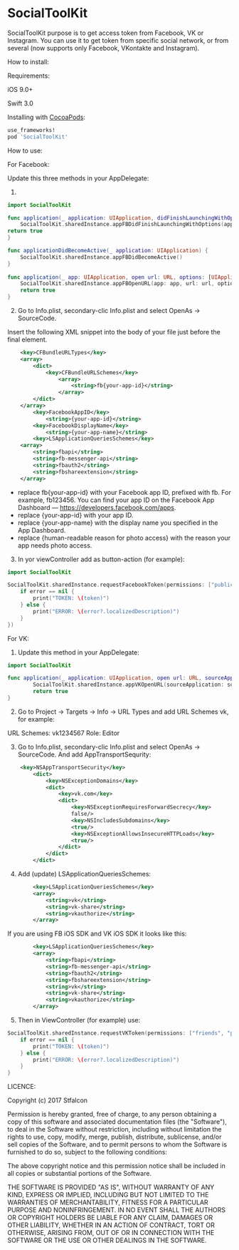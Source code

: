 # SocialToolKit
SocialToolKit purpose is to get access token from Facebook, VK or Instagram. You can use it to get token from specific social network, or from several (now supports only Facebook, VKontakte and Instagram).

How to install:

Requirements:

iOS 9.0+

Swift 3.0

Installing with [CocoaPods](https://cocoapods.org):

```ruby
use_frameworks!
pod 'SocialToolKit'
```

How to use:

For Facebook:

Update this three methods in your AppDelegate:

1.
```swift
import SocialToolKit

func application(_ application: UIApplication, didFinishLaunchingWithOptions launchOptions: [UIApplicationLaunchOptionsKey: Any]?) -> Bool {
	SocialToolKit.sharedInstance.appFBDidFinishLaunchingWithOptions(application: application, launchOptions: launchOptions)
return true
}

func applicationDidBecomeActive(_ application: UIApplication) {
	SocialToolKit.sharedInstance.appFBDidBecomeActive()
}
        
func application(_ app: UIApplication, open url: URL, options: [UIApplicationOpenURLOptionsKey : Any] = [:]) -> Bool {
	SocialToolKit.sharedInstance.appFBOpenURL(app: app, url: url, options: options)
	return true
}
```
	
2. Go to Info.plist, secondary-clic Info.plist and select OpenAs -> SourceCode.

Insert the following XML snippet into the body of your file just before the final </dict> element.
```xml
	<key>CFBundleURLTypes</key>
	<array>
	    <dict>
        	<key>CFBundleURLSchemes</key>
        		<array>
		            <string>fb{your-app-id}</string>
		        </array>
	    </dict>
	</array>
		<key>FacebookAppID</key>
			<string>{your-app-id}</string>
		<key>FacebookDisplayName</key>
			<string>{your-app-name}</string>
		<key>LSApplicationQueriesSchemes</key>
	<array>
		<string>fbapi</string>
		<string>fb-messenger-api</string>
		<string>fbauth2</string>
		<string>fbshareextension</string>
	</array>
```

   - replace fb{your-app-id} with your Facebook app ID, prefixed with fb. For example, fb123456. You can find your app ID on the Facebook App Dashboard — https://developers.facebook.com/apps.
   - replace {your-app-id} with your app ID.
   - replace {your-app-name} with the display name you specified in the App Dashboard.
   - replace {human-readable reason for photo access} with the reason your app needs photo access.
    
3. In yor viewController add as button-action (for example):

```swift
import SocialToolKit

SocialToolKit.sharedInstance.requestFacebookToken(permissions: ["public_profile", "user_friends"], loginBehavior: FBSDKLoginBehavior.systemAccount, { (token, error) in
	if error == nil {
		print("TOKEN: \(token)")
	} else {
		print("ERROR: \(error?.localizedDescription)")
	}
})
```

For VK:

1. Update this method in your AppDelegate:

```swift
import SocialToolKit

func application(_ application: UIApplication, open url: URL, sourceApplication: String?, annotation: Any) -> Bool {
        SocialToolKit.sharedInstance.appVKOpenURL(sourceApplication: sourceApplication, url: url)
        return true
}
```
2. Go to Project -> Targets -> Info -> URL Types and add URL Schemes vk<your-app-id>, for example: 

URL Schemes:  vk1234567
Role:  Editor

3. Go to Info.plist, secondary-clic Info.plist and select OpenAs -> SourceCode. And add AppTransportSequrity:
```xml
	<key>NSAppTransportSecurity</key>
        <dict> 
            <key>NSExceptionDomains</key> 
            <dict> 
                <key>vk.com</key> 
                <dict> 
                    <key>NSExceptionRequiresForwardSecrecy</key> 
                    false/> 
                    <key>NSIncludesSubdomains</key> 
                    <true/> 
                    <key>NSExceptionAllowsInsecureHTTPLoads</key> 
                    <true/> 
                </dict> 
            </dict> 
        </dict>
```
    
4. Add (update) LSApplicationQueriesSchemes:
```xml
        <key>LSApplicationQueriesSchemes</key> 
        <array> 
            <string>vk</string> 
            <string>vk-share</string> 
            <string>vkauthorize</string> 
        </array>
```
If you are using FB iOS SDK and VK iOS SDK it looks like this:
```xml
        <key>LSApplicationQueriesSchemes</key>
        <array>
            <string>fbapi</string>
            <string>fb-messenger-api</string>
            <string>fbauth2</string>
            <string>fbshareextension</string>
            <string>vk</string>
            <string>vk-share</string>
            <string>vkauthorize</string>
        </array>
```

5. Then in ViewController (for example) use:

```swift
SocialToolKit.sharedInstance.requestVKToken(permissions: ["friends", "photos"], appId: "your app id") { (token, error) in
	if error == nil {
		print("TOKEN: \(token)")
	} else {
		print("ERROR: \(error?.localizedDescription)")
	}
}
```	

LICENCE:

Copyright (c) 2017 Stfalcon

Permission is hereby granted, free of charge, to any person obtaining a copy
of this software and associated documentation files (the "Software"), to deal
in the Software without restriction, including without limitation the rights
to use, copy, modify, merge, publish, distribute, sublicense, and/or sell
copies of the Software, and to permit persons to whom the Software is
furnished to do so, subject to the following conditions:

The above copyright notice and this permission notice shall be included in
all copies or substantial portions of the Software.

THE SOFTWARE IS PROVIDED "AS IS", WITHOUT WARRANTY OF ANY KIND, EXPRESS OR
IMPLIED, INCLUDING BUT NOT LIMITED TO THE WARRANTIES OF MERCHANTABILITY,
FITNESS FOR A PARTICULAR PURPOSE AND NONINFRINGEMENT. IN NO EVENT SHALL THE
AUTHORS OR COPYRIGHT HOLDERS BE LIABLE FOR ANY CLAIM, DAMAGES OR OTHER
LIABILITY, WHETHER IN AN ACTION OF CONTRACT, TORT OR OTHERWISE, ARISING FROM,
OUT OF OR IN CONNECTION WITH THE SOFTWARE OR THE USE OR OTHER DEALINGS IN
THE SOFTWARE.	
